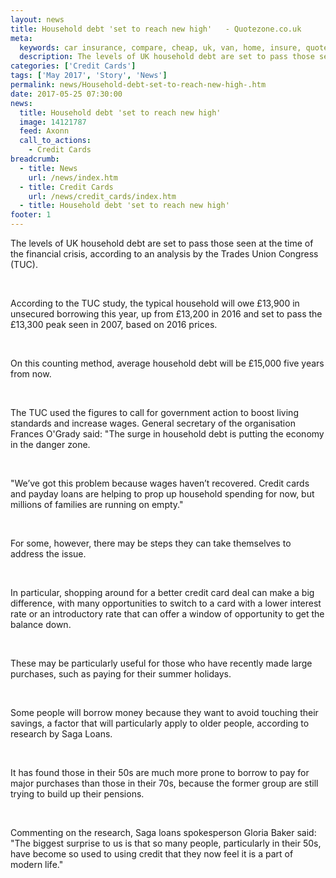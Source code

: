 ```yaml
---
layout: news
title: Household debt 'set to reach new high'   - Quotezone.co.uk
meta:
  keywords: car insurance, compare, cheap, uk, van, home, insure, quotes, online, comparison, bike, loans, life
  description: The levels of UK household debt are set to pass those seen at the time of the financial crisis, according to an analysis by the Trades Union Congress (TUC)
categories: ['Credit Cards']
tags: ['May 2017', 'Story', 'News']
permalink: news/Household-debt-set-to-reach-new-high-.htm
date: 2017-05-25 07:30:00
news:
  title: Household debt 'set to reach new high'  
  image: 14121787
  feed: Axonn
  call_to_actions:
    - Credit Cards
breadcrumb:
  - title: News
    url: /news/index.htm
  - title: Credit Cards
    url: /news/credit_cards/index.htm
  - title: Household debt 'set to reach new high'  
footer: 1
---
```


The levels of UK household debt are set to pass those seen at the time of the financial crisis, according to an analysis by the Trades Union Congress (TUC).

&nbsp;

According to the TUC study, the typical household will owe &pound;13,900 in unsecured borrowing this year, up from &pound;13,200 in 2016 and set to pass the &pound;13,300 peak seen in 2007, based on 2016 prices.

&nbsp;

On this counting method, average household debt will be &pound;15,000 five years from now.

&nbsp;

The TUC used the figures to call for government action to boost living standards and increase wages. General secretary of the organisation Frances O&#39;Grady said: &quot;The surge in household debt is putting the economy in the danger zone.

&nbsp;

&quot;We&rsquo;ve got this problem because wages haven&rsquo;t recovered. Credit cards and payday loans are helping to prop up household spending for now, but millions of families are running on empty.&quot;

&nbsp;

For some, however, there may be steps they can take themselves to address the issue.

&nbsp;

In particular, shopping around for a better credit card deal can make a big difference, with many opportunities to switch to a card with a lower interest rate or an introductory rate that can offer a window of opportunity to get the balance down.

&nbsp;

These may be particularly useful for those who have recently made large purchases, such as paying for their summer holidays.

&nbsp;

Some people will borrow money because they want to avoid touching their savings, a factor that will particularly apply to older people, according to research by Saga Loans.

&nbsp;

It has found those in their 50s are much more prone to borrow to pay for major purchases than those in their 70s, because the former group are still trying to build up their pensions.

&nbsp;

Commenting on the research, Saga loans spokesperson Gloria Baker said: &quot;The biggest surprise to us is that so many people, particularly in their 50s, have become so used to using credit that they now feel it is a part of modern life.&quot;
